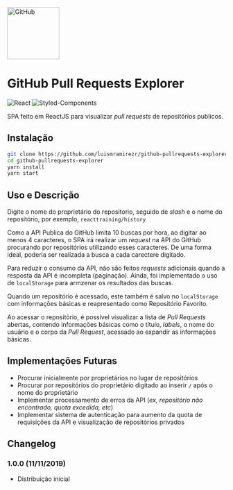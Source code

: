 <img src="https://github.githubassets.com/images/modules/logos_page/GitHub-Mark.png" width="120" alt="GitHub">

# GitHub Pull Requests Explorer

![React](https://img.shields.io/badge/ReactJS-16.11.0-%2300b3e6)
![Styled-Components](<https://img.shields.io/badge/styled--components-4.4.1-rgb(219%2C%20112%2C%20147)>)

SPA feito em ReactJS para visualizar _pull requests_ de repositórios publicos.

## Instalação

```bash
git clone https://github.com/luismramirezr/github-pullrequests-explorer.git
cd github-pullrequests-explorer
yarn install
yarn start
```

## Uso e Descrição

Digite o nome do proprietário do repositorio, seguido de _slash_ e o nome do repositório, por exemplo, `reacttraining/history`

Como a API Publica do GitHub limita 10 buscas por hora, ao digitar ao menos 4 caracteres, o SPA irá realizar um _request_ na API do GitHub procurando por repositórios utilizando esses caracteres. De uma forma ideal, poderia ser realizada a busca a cada carectere digitado.

Para reduzir o consumo da API, não são feitos _requests_ adicionais quando a resposta da API é incompleta (paginação). Ainda, foi implementado o uso de `localStorage` para armzenar os resultados das buscas.

Quando um repositório é acessado, este também é salvo no `localStorage` com informações básicas e reapresentado como Repositório Favorito.

Ao acessar o repositório, é possível visualizar a lista de _Pull Requests_ abertas, contendo informações básicas como o título, _labels_, o nome do usuário e o corpo da _Pull Request_, acessado ao expandir as informações básicas.

## Implementações Futuras

- Procurar inicialmente por proprietários no lugar de repositórios
- Procurar por repositórios do proprietário digitado ao inserir `/` após o nome do proprietário
- Implementar processamento de erros da API (_ex, repositório não encontrado, quota excedida, etc_)
- Implementar sistema de autenticação para aumento da quota de requisições da API e visualização de repositórios privados

## Changelog

### 1.0.0 (11/11/2019)

- Distribuição inicial
